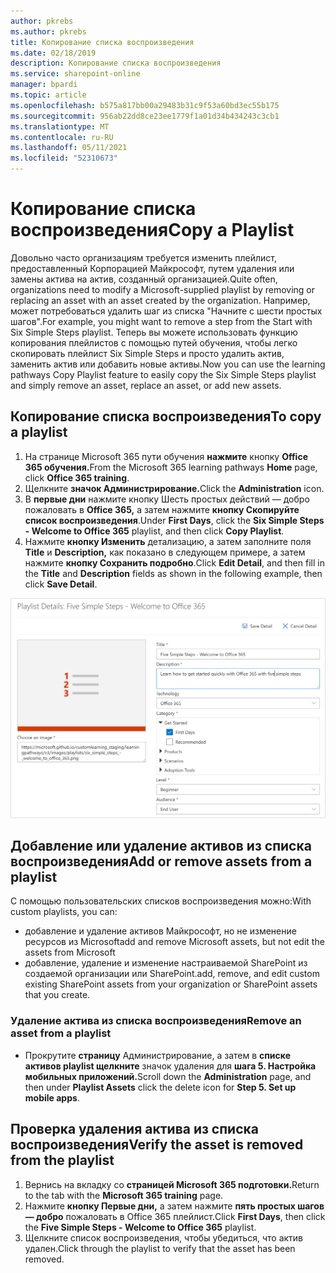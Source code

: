 ```yaml
---
author: pkrebs
ms.author: pkrebs
title: Копирование списка воспроизведения
ms.date: 02/18/2019
description: Копирование списка воспроизведения
ms.service: sharepoint-online
manager: bpardi
ms.topic: article
ms.openlocfilehash: b575a817bb00a29483b31c9f53a60bd3ec55b175
ms.sourcegitcommit: 956ab22dd8ce23ee1779f1a01d34b434243c3cb1
ms.translationtype: MT
ms.contentlocale: ru-RU
ms.lasthandoff: 05/11/2021
ms.locfileid: "52310673"
---
```

# <a name="copy-a-playlist"></a><span data-ttu-id="dbd15-103">Копирование списка воспроизведения</span><span class="sxs-lookup"><span data-stu-id="dbd15-103">Copy a Playlist</span></span>
<span data-ttu-id="dbd15-104">Довольно часто организациям требуется изменить плейлист, предоставленный Корпорацией Майкрософт, путем удаления или замены актива на актив, созданный организацией.</span><span class="sxs-lookup"><span data-stu-id="dbd15-104">Quite often, organizations need to modify a Microsoft-supplied playlist by removing or replacing an asset with an asset created by the organization.</span></span> <span data-ttu-id="dbd15-105">Например, может потребоваться удалить шаг из списка "Начните с шести простых шагов".</span><span class="sxs-lookup"><span data-stu-id="dbd15-105">For example, you might want to remove a step from the Start with Six Simple Steps playlist.</span></span> <span data-ttu-id="dbd15-106">Теперь вы можете использовать функцию копирования плейлистов с помощью путей обучения, чтобы легко скопировать плейлист Six Simple Steps и просто удалить актив, заменить актив или добавить новые активы.</span><span class="sxs-lookup"><span data-stu-id="dbd15-106">Now you can use the learning pathways Copy Playlist feature to easily copy the Six Simple Steps playlist and simply remove an asset, replace an asset, or add new assets.</span></span> 

## <a name="to-copy-a-playlist"></a><span data-ttu-id="dbd15-107">Копирование списка воспроизведения</span><span class="sxs-lookup"><span data-stu-id="dbd15-107">To copy a playlist</span></span>

1. <span data-ttu-id="dbd15-108">На странице Microsoft 365 пути обучения **нажмите** кнопку **Office 365 обучения.**</span><span class="sxs-lookup"><span data-stu-id="dbd15-108">From the Microsoft 365 learning pathways **Home** page, click **Office 365 training**.</span></span>
2. <span data-ttu-id="dbd15-109">Щелкните **значок Администрирование.**</span><span class="sxs-lookup"><span data-stu-id="dbd15-109">Click the **Administration** icon.</span></span>
3. <span data-ttu-id="dbd15-110">В **первые дни** нажмите кнопку Шесть простых действий — добро пожаловать в **Office 365,** а затем нажмите **кнопку Скопируйте список воспроизведения**.</span><span class="sxs-lookup"><span data-stu-id="dbd15-110">Under **First Days**, click the **Six Simple Steps - Welcome to Office 365** playlist, and then click **Copy Playlist**.</span></span> 
4. <span data-ttu-id="dbd15-111">Нажмите **кнопку Изменить** детализацию, а затем заполните поля **Title** и **Description,** как показано в следующем примере, а затем нажмите **кнопку Сохранить подробно**.</span><span class="sxs-lookup"><span data-stu-id="dbd15-111">Click **Edit Detail**, and then fill in the **Title** and **Description** fields as shown in the following example, then click **Save Detail**.</span></span>  
 
![cg-copyplaylist5steps.png](media/cg-copyplaylist5steps.png)

## <a name="add-or-remove-assets-from-a-playlist"></a><span data-ttu-id="dbd15-113">Добавление или удаление активов из списка воспроизведения</span><span class="sxs-lookup"><span data-stu-id="dbd15-113">Add or remove assets from a playlist</span></span>
<span data-ttu-id="dbd15-114">С помощью пользовательских списков воспроизведения можно:</span><span class="sxs-lookup"><span data-stu-id="dbd15-114">With custom playlists, you can:</span></span>
- <span data-ttu-id="dbd15-115">добавление и удаление активов Майкрософт, но не изменение ресурсов из Microsoft</span><span class="sxs-lookup"><span data-stu-id="dbd15-115">add and remove Microsoft assets, but not edit the assets from Microsoft</span></span>
- <span data-ttu-id="dbd15-116">добавление, удаление и изменение настраиваемой SharePoint из создаемой организации или SharePoint.</span><span class="sxs-lookup"><span data-stu-id="dbd15-116">add, remove, and edit custom existing SharePoint assets from your organization or SharePoint assets that you create.</span></span> 

### <a name="remove-an-asset-from-a-playlist"></a><span data-ttu-id="dbd15-117">Удаление актива из списка воспроизведения</span><span class="sxs-lookup"><span data-stu-id="dbd15-117">Remove an asset from a playlist</span></span>
- <span data-ttu-id="dbd15-118">Прокрутите **страницу** Администрирование, а затем в **списке активов playlist щелкните** значок удаления для **шага 5. Настройка мобильных приложений.**</span><span class="sxs-lookup"><span data-stu-id="dbd15-118">Scroll down the **Administration** page, and then under **Playlist Assets** click the delete icon for **Step 5. Set up mobile apps**.</span></span> 

## <a name="verify-the-asset-is-removed-from-the-playlist"></a><span data-ttu-id="dbd15-119">Проверка удаления актива из списка воспроизведения</span><span class="sxs-lookup"><span data-stu-id="dbd15-119">Verify the asset is removed from the playlist</span></span>
1. <span data-ttu-id="dbd15-120">Вернись на вкладку со **страницей Microsoft 365 подготовки.**</span><span class="sxs-lookup"><span data-stu-id="dbd15-120">Return to the tab with the **Microsoft 365 training** page.</span></span>
2. <span data-ttu-id="dbd15-121">Нажмите **кнопку Первые дни,** а затем нажмите **пять простых шагов — добро** пожаловать в Office 365 плейлист.</span><span class="sxs-lookup"><span data-stu-id="dbd15-121">Click **First Days**, then click the **Five Simple Steps - Welcome to Office 365** playlist.</span></span> 
3. <span data-ttu-id="dbd15-122">Щелкните список воспроизведения, чтобы убедиться, что актив удален.</span><span class="sxs-lookup"><span data-stu-id="dbd15-122">Click through the playlist to verify that the asset has been removed.</span></span>


